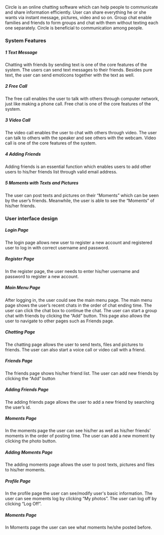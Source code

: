 Circle is an online chatting software which can help people to communicate and share information efficiently. User can share everything he or she wants via instant message, pictures, video and so on. Group chat enable families and friends to form groups and chat with them without texting each one separately. Circle is beneficial to communication among people.

<h3>System Features</h3>
<h5>1 Text Message</h5>
Chatting with friends by sending text is one of the core features of the system. The users can send text messages to their friends. Besides pure text, the user can send emoticons together with the text as well.

<h5>2 Free Call</h5>
The free call enables the user to talk with others through computer network, just like making a phone call. Free chat is one of the core features of the system.

<h5>3 Video Call</h5>
The video call enables the user to chat with others through video. The user can talk to others with the speaker and see others with the webcam. Video call is one of the core features of the system.

<h5>4 Adding Friends</h5>
Adding friends is an essential function which enables users to add other users to his/her friends list through valid email address.

<h5>5 Moments with Texts and Pictures </h5>
The user can post texts and pictures on their “Moments” which can be seen by the user’s friends. Meanwhile, the user is able to see the “Moments” of his/her friends.

<h3>User interface design</h3>
<h5>Login Page</h5>
The login page allows new user to register a new account and registered user to log in with correct username and password.
<h5>Register Page</h5>
In the register page, the user needs to enter his/her username and password to register a new account.
<h5>Main Menu Page</h5>
After logging in, the user could see the main menu page. The main menu page shows the user’s recent chats in the order of chat ending time. The user can click the chat box to continue the chat. The user can start a group chat with friends by clicking the “Add” button. This page also allows the user to navigate to other pages such as Friends page.
<h5>Chatting Page</h5>
The chatting page allows the user to send texts, files and pictures to friends. The user can also start a voice call or video call with a friend.
<h5>Friends Page</h5>
The friends page shows his/her friend list. The user can add new friends by clicking the “Add” button
<h5>Adding Friends Page</h5>
The adding friends page allows the user to add a new friend by searching the user’s id.
<h5>Moments Page</h5>
In the moments page the user can see his/her as well as his/her friends’ moments in the order of posting time. The user can add a new moment by clicking the photo button.
<h5>Adding Moments Page</h5>
The adding moments page allows the user to post texts, pictures and files to his/her moments.
<h5>Profile Page</h5>
In the profile page the user can see/modify user's basic information. The user can see moments log by clicking “My photos”. The user can log off by clicking “Log Off”.
<h5>Moments Page</h5>
In Moments page the user can see what moments he/she posted before.


